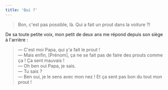 ```yaml
---
title: 'Qui ?'
---
```


> Bon, c'est pas possible, là. Qui a fait un prout dans la voiture ?!

De sa toute petite voix, mon petit de deux ans me répond depuis son siège à l'arrière :

> — C'est moi Papa, qui y'a fait le prout !  
> — Mais enfin, [Prénom], ça ne se fait pas de faire des prouts comme ça ! Ça sent mauvais !  
> — Oh ben oui Papa, je sais.  
> — Tu sais ?  
> — Ben oui, je le sens avec mon nez ! Et ça sent pas bon du tout mon prout !
